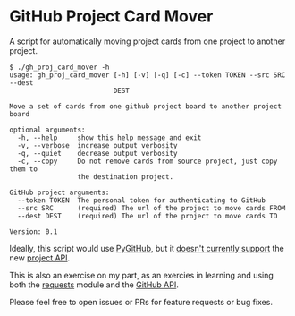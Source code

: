 # GitHub Project Card Mover
A script for automatically moving project cards from one project to another project.

```
$ ./gh_proj_card_mover -h
usage: gh_proj_card_mover [-h] [-v] [-q] [-c] --token TOKEN --src SRC --dest
                          DEST

Move a set of cards from one github project board to another project board

optional arguments:
  -h, --help     show this help message and exit
  -v, --verbose  increase output verbosity
  -q, --quiet    decrease output verbosity
  -c, --copy     Do not remove cards from source project, just copy them to
                 the destination project.

GitHub project arguments:
  --token TOKEN  The personal token for authenticating to GitHub
  --src SRC      (required) The url of the project to move cards FROM
  --dest DEST    (required) The url of the project to move cards TO

Version: 0.1
```

Ideally, this script would use [PyGitHub](https://github.com/PyGithub/PyGithub), but it [doesn't currently support](https://github.com/PyGithub/PyGithub/issues/606) the new [project API](https://developer.github.com/v3/projects/).

This is also an exercise on my part, as an exercies in learning and using both the [requests](http://docs.python-requests.org/en/master/) module and the [GitHub API](https://developer.github.com/v3/).

Please feel free to open issues or PRs for feature requests or bug fixes.
